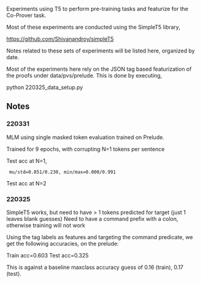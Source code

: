 Experiments using T5 to perform pre-training tasks 
and featurize for the Co-Prover task.

Most of these experiments are conducted using the SimpleT5 library,

  https://github.com/Shivanandroy/simpleT5

Notes related to these sets of experiments will be listed
here, organized by date.

Most of the experiments here rely on the JSON tag based featurization
of the proofs under data/pvs/prelude.  This is done by executing,

   python 220325_data_setup.py

## Notes

### 220331

MLM using single masked token evaluation trained on Prelude.

Trained for 9 epochs, with corrupting N=1 tokens per sentence

Test acc at N=1,

	 mu/std=0.851/0.230, min/max=0.000/0.991

Test acc at N=2




### 220325

SimpleT5 works, but need to have > 1 tokens predicted for target (just
1 leaves blank guesses) Need to have a command prefix with a colon,
otherwise training will not work

Using the tag labels as features and targeting the command predicate,
we get the following accuracies, on the prelude:

Train acc=0.603
Test acc=0.325

This is against a baseline maxclass accuracy guess of 0.16 (train),
0.17 (test).
